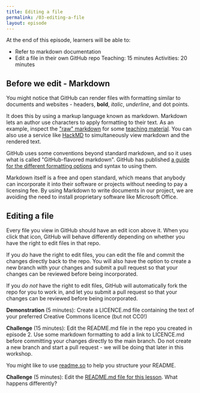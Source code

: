 ```yaml
---
title: Editing a file
permalink: /03-editing-a-file
layout: episode
---
```


At the end of this episode, learners will be able to:
* Refer to markdown documentation
* Edit a file in their own GitHub repo
Teaching: 15 minutes
Activities: 20 minutes

## Before we edit - Markdown

You might notice that GitHub can render files with formatting similar to documents and websites - headers, **bold**, *italic*, _underline_, and dot points.

It does this by using a markup language known as markdown. Markdown lets an author use characters to apply formatting to their text. As an example, inspect the ["raw" markdown](https://raw.githubusercontent.com/au-research/your-first-step-to-fair/main/episodes/01-introduction.md) for some [teaching material](https://au-research.github.io/your-first-step-to-fair/01-introduction). You can also use a service like [HackMD](https://hackmd.io/cSdCixNBSICU4yor5sxwjQ?both) to simultaneously view markdown and the rendered text.

GitHub uses some conventions beyond standard markdown, and so it uses what is called "GitHub-flavored markdown". GitHub has published [a guide for the different formatting options](https://docs.github.com/en/github/writing-on-github/basic-writing-and-formatting-syntax) and syntax to using them.

Markdown itself is a free and open standard, which means that anybody can incorporate it into their software or projects without needing to pay a licensing fee. By using Markdown to write documents in our project, we are avoiding the need to install proprietary software like Microsoft Office.

## Editing a file

Every file you view in GitHub should have an edit icon above it. When you click that icon, GitHub will behave differently depending on whether you have the right to edit files in that repo.

If you *do* have the right to edit files, you can edit the file and commit the changes directly back to the repo. You will also have the option to create a new branch with your changes and submit a pull request so that your changes can be reviewed before being incorporated.

If you *do not* have the right to edit files, GitHub will automatically fork the repo for you to work in, and let you submit a pull request so that your changes can be reviewed before being incorporated.

**Demonstration** (5 minutes): Create a LICENCE.md file containing the text of your preferred Creative Commons licence (but not CC0!)

**Challenge** (15 minutes): Edit the README.md file in the repo you created in episode 2. Use some markdown formatting to add a link to LICENCE.md before committing your changes directly to the main branch. Do not create a new branch and start a pull request - we will be doing that later in this workshop.

You might like to use [readme.so](https://readme.so/) to help you structure your README.

**Challenge** (5 minutes): Edit the [README.md file for this lesson](https://github.com/au-research/github-training/blob/main/README.md). What happens differently?